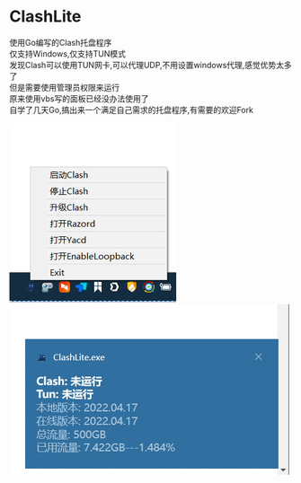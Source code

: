 # ClashLite
使用Go编写的Clash托盘程序<br>
仅支持Windows,仅支持TUN模式<br>
发现Clash可以使用TUN网卡,可以代理UDP,不用设置windows代理,感觉优势太多了<br>
但是需要使用管理员权限来运行<br>
原来使用vbs写的面板已经没办法使用了<br>
自学了几天Go,搞出来一个满足自己需求的托盘程序,有需要的欢迎Fork<br>

![image](https://github.com/Amaury-GitHub/ClashLite/blob/main/README_IMG/IMG1.png)<br>
![image](https://github.com/Amaury-GitHub/ClashLite/blob/main/README_IMG/IMG2.png)<br>

